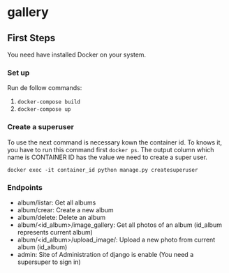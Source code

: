 # gallery

## First Steps
You need have installed Docker on your system.

### Set up
Run de follow commands:
1. `docker-compose build`  
2. `docker-compose up`  

### Create a superuser
To use the next command is necessary kown the container id. To knows it, you have to run this command first `docker ps`. The output column which name is CONTAINER ID has the value we need to create a super user.

`docker exec -it container_id python manage.py createsuperuser`

### Endpoints

- album/listar: Get all albums
- album/crear: Create a new album
- album/delete: Delete an album
- album/<id_album>/image_gallery: Get all photos of an album (id_album represents current album)
- album/<id_album>/upload_image/: Upload a new photo from current album (id_album)
- admin: Site of Administration of django is enable (You need a supersuper to sign in)

